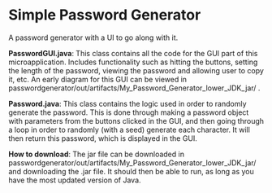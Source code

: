 # Simple Password Generator
A password generator with a UI to go along with it.

**PasswordGUI.java**: This class contains all the code for the GUI part of this microapplication. Includes functionality such as hitting the buttons, setting the length of the password, viewing the password and allowing user to copy it, etc. An early diagram for this GUI can be viewed in passwordgenerator/out/artifacts/My_Password_Generator_lower_JDK_jar/ .

**Password.java**: This class contains the logic used in order to randomly generate the password. This is done through making a password object with parameters from the buttons clicked in the GUI, and then going through a loop in order to randomly (with a seed) generate each character. It will then return this password, which is displayed in the GUI.

**How to download**: The jar file can be downloaded in passwordgenerator/out/artifacts/My_Password_Generator_lower_JDK_jar/ and downloading the .jar file. It should then be able to run, as long as you have the most updated version of Java.
